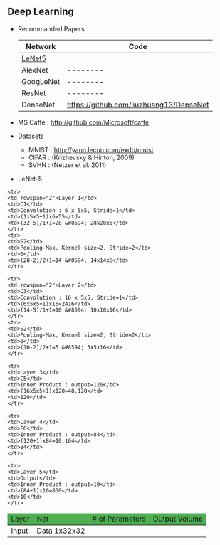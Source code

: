 ## Deep Learning

* Recommanded Papers

	| Network | Code |
	|--------|--------|
	|[LeNet5](http://yann.lecun.com/exdb/publis/pdf/lecun-98.pdf)        |        |
	|AlexNet|--------|
	|GoogLeNet|--------|
	|ResNet|--------|
    |DenseNet|https://github.com/liuzhuang13/DenseNet|

* MS Caffe : http://github.com/Microsoft/caffe
 
* Datasets
	* MNIST : http://yann.lecun.com/exdb/mnist
	* CIFAR : (Krizhevsky & Hinton, 2009)
	* SVHN : (Netzer et al. 2011)

* LeNet-5


<table>
<thead style="background-color: #4CAF50;color=white;">
	<tr>
    	<td colspan="2">Layer</td>
        <td>Net</td>
        <td># of Parameters</td>
	<td>Output Volume</td>
	</tr>
	    </thead>
	<tr>
	<td colspan="2">Input</td>
	<td>Data 1x32x32</td>
	<td></td>
	<td></td>
    </tr>


    <tr>
    <td rowspan="2">Layer 1</td>
    <td>C1</td>
    <td>Convolution : 6 x 5x5, Stride=1</td>
    <td>(1x5x5+1)x6=55</td>
    <td>(32-5)/1+1=28 &#8594; 28x28x6</td>
    </tr>
    <tr>
    <td>S2</td>
    <td>Pooling-Max, Kernel size=2, Stride=2</td>
    <td>0</td>
    <td>(28-2)/2+1=14 &#8594; 14x14x6</td>
    </tr>

    <tr>
    <td rowspan="2">Layer 2</td>
    <td>C3</td>
    <td>Convolution : 16 x 5x5, Stride=1</td>
    <td>(6x5x5+1)x16=2416</td>
    <td>(14-5)/1+1=10 &#8594; 10x10x16</td>
    </tr>
    <tr>
    <td>S2</td>
    <td>Pooling-Max, Kernel size=2, Stride=2</td>
    <td>0</td>
    <td>(10-2)/2+1=5 &#8594; 5x5x16</td>
    </tr>

    <tr>
    <td>Layer 3</td>
    <td>C5</td>
    <td>Inner Product : output=120</td>
    <td>(16x5x5+1)x120=48,120</td>
    <td>120</td>
    </tr>
    
    <tr>
    <td>Layer 4</td>
    <td>F6</td>
    <td>Inner Product : output=84</td>
    <td>(120+1)x84=10,164</td>
    <td>84</td>
    </tr>
    
    <tr>
    <td>Layer 5</td>
    <td>Output</td>
    <td>Inner Product : output=10</td>
    <td>(84+1)x10=850</td>
    <td>10</td>
    </tr>

</table>


